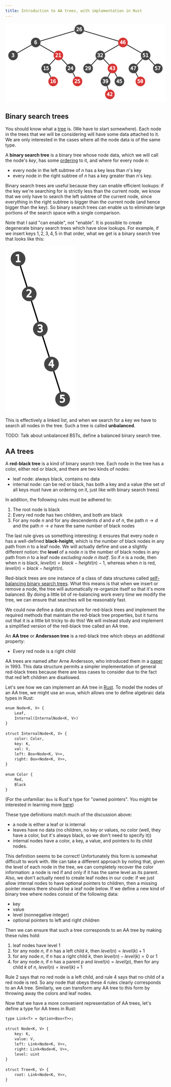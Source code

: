 ```yaml
---
title: Introduction to AA trees, with implementation in Rust
---
```

<img src="header_aa.svg" class="center"></img>

## Binary search trees

You should know what a [tree](https://en.wikipedia.org/wiki/Tree_(data_structure)) is. (We have to start somewhere). Each node in the trees that we will be considering will have some data attached to it. We are only interested in the cases where all the node data is of the same type.

A **binary search tree** is a binary tree whose node data, which we will call the node's *key*, has some [ordering](http://en.wikipedia.org/wiki/Total_order) to it, and where for every node $n$:

 - every node in the left subtree of $n$ has a key less than $n$'s key
 - every node in the right subtree of $n$ has a key greater than $n$'s key.

Binary search trees are useful because they can enable efficient lookups: if the key we're searching for is strictly less than the current node, we know that we only have to search the left subtree of the current node, since everything in the right subtree is bigger than the current node (and hence bigger than the key). So binary search trees can enable us to eliminate large portions of the search space with a single comparison.

Note that I said "can enable", not "enable". It is possible to create degenerate binary search trees which have slow lookups. For example, if we insert keys $1, 2, 3, 4, 5$ in that order, what we get is a binary search tree that looks like this:

<img src="bst.svg" class="center"></img>

This is effectively a linked list, and when we search for a key we have to search all nodes in the tree. Such a tree is called **unbalanced**.

TODO: Talk about unbalanced BSTs, define a balanced binary search tree.

## AA trees

A **red-black tree** is a kind of binary search tree. Each node in the tree has a color, either red or black, and there are two kinds of nodes:

 - leaf node: always black, contains no data
 - internal node: can be red or black, has both a key and a value (the set of all keys must have an ordering on it, just like with binary search trees)

In addition, the following rules must be adhered to:

 1. The root node is black
 2. Every red node has two children, and both are black
 3. For any node $n$ and for any descendents $d$ and $e$ of $n$, the path $n \to d$ and the path $n \to e$ have the same number of black nodes

The last rule gives us something interesting: it ensures that every node $n$ has a well-defined **black-height**, which is the number of black nodes in any path from $n$ to a leaf node. We will actually define and use a slightly different notion: the **level** of a node $n$ is the number of black nodes in any path from $n$ to a leaf node *excluding node $n$ itself*. So if $n$ is a node, then when $n$ is black, $level(n) = black-height(n) - 1$, whereas when $n$ is red, $level(n) = black-height(n)$.

Red-black trees are one instance of a class of data structures called [self-balancing binary search trees](http://en.wikipedia.org/wiki/Self-balancing_binary_search_tree). What this means is that when we insert or remove a node, the tree will automatically re-organize itself so that it's more balanced. By doing a little bit of re-balancing work every time we modify the tree, we can ensure that searches will be reasonably fast.

We could now define a data structure for red-black trees and implement the required  methods that maintain the red-black tree properties, but it turns out that it is a little bit tricky to do this! We will instead study and implement a simplified version of the red-black tree called an AA tree.

An **AA tree** or **Andersson tree** is a red-black tree which obeys an additional property:

 - Every red node is a right child

AA trees are named after Arne Andersson, who introduced them in a [paper](http://user.it.uu.se/~arnea/ps/simp.pdf) in 1993. This data structure permits a simpler implementation of general red-black trees because there are less cases to consider due to the fact that red left children are disallowed.

Let's see how we can implement an AA tree in [Rust](http://www.rust-lang.org). To model the nodes of an AA tree, we might use an `enum`, which allows one to define algebraic data types in Rust:

    enum Node<K, V> {
        Leaf,
        Internal(InternalNode<K, V>)
    }

    struct InternalNode<K, V> {
        color: Color,
        key: K,
        val: V,
        left: Box<Node<K, V>>,
        right: Box<Node<K, V>>,
    }

    enum Color {
        Red,
        Black
    }

(For the unfamiliar: `Box` is Rust's type for "owned pointers". You might be interested in learning more [here](http://doc.rust-lang.org/guide-pointers.html#boxes))

These type definitions match much of the discussion above:

 - a node is either a leaf or is internal
 - leaves have no data (no children, no key or values, no color (well, they have a color, but it's always black, so we don't need to specify it))
 - internal nodes have a color, a key, a value, and pointers to its child nodes.

This definition seems to be correct! Unfortunately this form is somewhat difficult to work with. We can take a different approach by noting that, given the level of each node in the tree, we can completely recover the color information: a node is red if and only if it has the same level as its parent. Also, we don't actually need to create leaf nodes in our code: if we just allow internal nodes to have optional pointers to children, then a missing pointer means there should be a leaf node below. If we define a new kind of binary tree where nodes consist of the following data:

 - key
 - value
 - level (nonnegative integer)
 - optional pointers to left and right children

Then we can ensure that such a tree corresponds to an AA tree by making these rules hold:

 1. leaf nodes have level 1
 2. for any node $n$, if $n$ has a left child $k$, then $level(n) = level(k) + 1$
 3. for any node $n$, if $n$ has a right child $k$, then $level(n) - level(k) = 0$ or $1$
 4. for any node $n$, if $n$ has a parent $p$ and $level(n) = level(p)$, then for any child $k$ of $n$, $level(n) = level(k) + 1$

Rule 2 says that no red node is a left child, and rule 4 says that no child of a red node is red. So any node that obeys these 4 rules clearly corresponds to an AA tree. Similarly, we can transform any AA tree to this form by throwing away the colors and leaf nodes.

Now that we have a more convenient representation of AA trees, let's define a type for AA trees in Rust:


    type Link<T> = Option<Box<T>>;

    struct Node<K, V> {
        key: K,
        value: V,
        left: Link<Node<K, V>>,
        right: Link<Node<K, V>>,
        level: uint
    }

    struct Tree<K, V> {
        root: Link<Node<K, V>>,
    }
